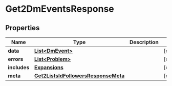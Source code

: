 

# Get2DmEventsResponse


## Properties

| Name | Type | Description | Notes |
|------------ | ------------- | ------------- | -------------|
|**data** | [**List&lt;DmEvent&gt;**](DmEvent.md) |  |  [optional] |
|**errors** | [**List&lt;Problem&gt;**](Problem.md) |  |  [optional] |
|**includes** | [**Expansions**](Expansions.md) |  |  [optional] |
|**meta** | [**Get2ListsIdFollowersResponseMeta**](Get2ListsIdFollowersResponseMeta.md) |  |  [optional] |



